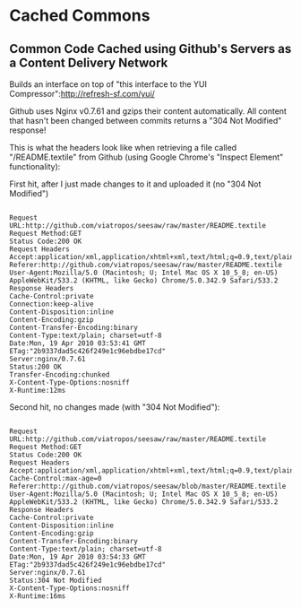 # Cached Commons

## Common Code Cached using Github's Servers as a Content Delivery Network

Builds an interface on top of "this interface to the YUI Compressor":http://refresh-sf.com/yui/

Github uses Nginx v0.7.61 and gzips their content automatically.  All content that hasn't been changed between commits returns a "304 Not Modified" response!

This is what the headers look like when retrieving a file called "/README.textile" from Github (using Google Chrome's "Inspect Element" functionality):

First hit, after I just made changes to it and uploaded it (no "304 Not Modified")

<pre><code>
Request URL:http://github.com/viatropos/seesaw/raw/master/README.textile
Request Method:GET
Status Code:200 OK
Request Headers
Accept:application/xml,application/xhtml+xml,text/html;q=0.9,text/plain;q=0.8,image/png,*/*;q=0.5
Referer:http://github.com/viatropos/seesaw/raw/master/README.textile
User-Agent:Mozilla/5.0 (Macintosh; U; Intel Mac OS X 10_5_8; en-US) AppleWebKit/533.2 (KHTML, like Gecko) Chrome/5.0.342.9 Safari/533.2
Response Headers
Cache-Control:private
Connection:keep-alive
Content-Disposition:inline
Content-Encoding:gzip
Content-Transfer-Encoding:binary
Content-Type:text/plain; charset=utf-8
Date:Mon, 19 Apr 2010 03:53:41 GMT
ETag:"2b9337dad5c426f249e1c96ebdbe17cd"
Server:nginx/0.7.61
Status:200 OK
Transfer-Encoding:chunked
X-Content-Type-Options:nosniff
X-Runtime:12ms
</code></pre>

Second hit, no changes made (with "304 Not Modified"):

<pre><code>
Request URL:http://github.com/viatropos/seesaw/raw/master/README.textile
Request Method:GET
Status Code:200 OK
Request Headers
Accept:application/xml,application/xhtml+xml,text/html;q=0.9,text/plain;q=0.8,image/png,*/*;q=0.5
Cache-Control:max-age=0
Referer:http://github.com/viatropos/seesaw/blob/master/README.textile
User-Agent:Mozilla/5.0 (Macintosh; U; Intel Mac OS X 10_5_8; en-US) AppleWebKit/533.2 (KHTML, like Gecko) Chrome/5.0.342.9 Safari/533.2
Response Headers
Cache-Control:private
Content-Disposition:inline
Content-Encoding:gzip
Content-Transfer-Encoding:binary
Content-Type:text/plain; charset=utf-8
Date:Mon, 19 Apr 2010 03:54:33 GMT
ETag:"2b9337dad5c426f249e1c96ebdbe17cd"
Server:nginx/0.7.61
Status:304 Not Modified
X-Content-Type-Options:nosniff
X-Runtime:16ms
</code></pre>